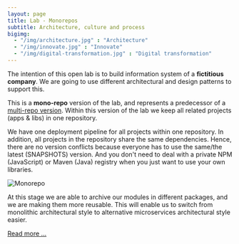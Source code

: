 ```yaml
---
layout: page
title: Lab - Monorepos
subtitle: Architecture, culture and process
bigimg:
  - "/img/architecture.jpg" : "Architecture"
  - "/img/innovate.jpg" : "Innovate"
  - "/img/digital-transformation.jpg" : "Digital transformation"
---
```


The intention of this open lab is to build information system of a **fictitious company**. We are going to use different architectural and design patterns to support this. 

This is a **mono-repo** version of the lab, and represents a predecessor of a [multi-repo version](http://ivans-innovation-lab.github.io/). Within this version of the lab we keep all related projects (apps & libs) in one repository.

We have one deployment pipeline for all projects within one repository. In addition, all projects in the repository share the same dependencies. Hence, there are no version conflicts because everyone has to use the same/the latest (SNAPSHOTS) version. And you don't need to deal with a private NPM (JavaScript) or Maven (Java) registry when you just want to use your own libraries.

![Monorepo](https://github.com/ivans-innovation-lab-monorepos/my-company-backend/raw/master/monorepo.png)

At this stage we are able to archive our modules in different packages, and we are making them more reusable. This will enable us to switch from monolithic architectural style to alternative microservices architectural style easier.

 [Read more ...](/projects)

